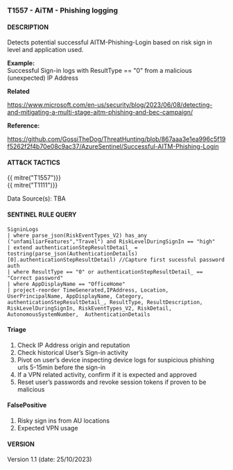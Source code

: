 ### T1557 - AiTM - Phishing logging

#### DESCRIPTION

Detects potential successful AITM-Phishing-Login based on risk sign in level and application used.  

**Example:**   
Successful Sign-in logs with ResultType == "0" from a malicious (unexpected) IP Address  

**Related**  

https://www.microsoft.com/en-us/security/blog/2023/06/08/detecting-and-mitigating-a-multi-stage-aitm-phishing-and-bec-campaign/

**Reference:**  

https://github.com/GossiTheDog/ThreatHunting/blob/867aaa3e1ea996c5f19f5262f2f4b70e08c9ac37/AzureSentinel/Successful-AITM-Phishing-Login 

####  ATT&CK TACTICS  
{{ mitre("T1557")}}   
{{ mitre("T1111")}}

Data Source(s): TBA

#### SENTINEL RULE QUERY  

~~~
SigninLogs  
| where parse_json(RiskEventTypes_V2) has_any ("unfamiliarFeatures","Travel") and RiskLevelDuringSignIn == "high"
| extend authenticationStepResultDetail_ = tostring(parse_json(AuthenticationDetails)[0].authenticationStepResultDetail) //Capture first sucessful password auth
| where ResultType == "0" or authenticationStepResultDetail_ == "Correct password"
| where AppDisplayName == "OfficeHome"
| project-reorder TimeGenerated,IPAddress, Location, UserPrincipalName, AppDisplayName, Category, authenticationStepResultDetail_, ResultType, ResultDescription, RiskLevelDuringSignIn, RiskEventTypes_V2, RiskDetail, AutonomousSystemNumber,  AuthenticationDetails
~~~  

####  Triage  

1. Check IP Address origin and reputation  
2. Check historical User’s Sign-in activity  
3. Pivot on user’s device inspecting device logs for suspicious phishing urls 5-15min before the sign-in  
4. If a VPN related activity, confirm if it is expected and approved  
5. Reset user’s passwords and revoke session tokens if proven to be malicious   

####  FalsePositive  
1. Risky sign ins from AU locations  
2. Expected VPN usage  

####  VERSION  
Version 1.1 (date: 25/10/2023)  